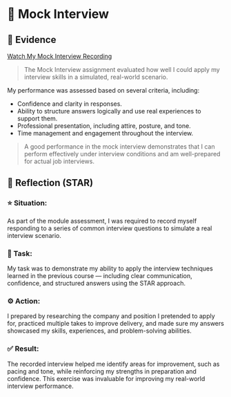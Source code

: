 # 🎥 Mock Interview

## 📎 Evidence
[Watch My Mock Interview Recording](./evidence/MockInterviewVid_230037550.mp4)  
> The Mock Interview assignment evaluated how well I could apply my interview skills in a simulated, real-world scenario.

My performance was assessed based on several criteria, including:
- Confidence and clarity in responses.
- Ability to structure answers logically and use real experiences to support them.
- Professional presentation, including attire, posture, and tone.
- Time management and engagement throughout the interview.
> A good performance in the mock interview demonstrates that I can perform effectively under interview conditions and am well-prepared for actual job interviews.

## 💬 Reflection (STAR)
### ⭐ Situation:
As part of the module assessment, I was required to record myself responding to a series of common interview questions to simulate a real interview scenario.

### 🎯 Task:
My task was to demonstrate my ability to apply the interview techniques learned in the previous course — including clear communication, confidence, and structured answers using the STAR approach.

### ⚙️ Action:
I prepared by researching the company and position I pretended to apply for, practiced multiple takes to improve delivery, and made sure my answers showcased my skills, experiences, and problem-solving abilities.

### ✅ Result:
The recorded interview helped me identify areas for improvement, such as pacing and tone, while reinforcing my strengths in preparation and confidence. This exercise was invaluable for improving my real-world interview performance.
